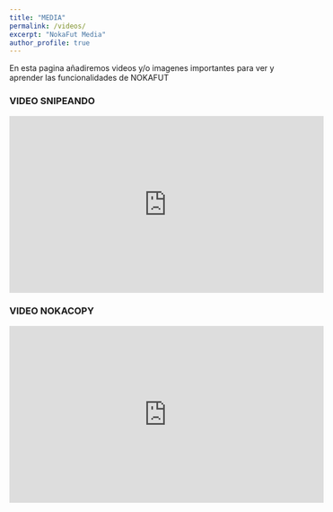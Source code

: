 ```yaml
---
title: "MEDIA"
permalink: /videos/
excerpt: "NokaFut Media"
author_profile: true
---
```



En esta pagina añadiremos videos y/o imagenes importantes para ver y aprender las funcionalidades de NOKAFUT


### VIDEO SNIPEANDO
<iframe width="560" height="315"
src="https://www.youtube.com/embed/8-fVReDC__M"
frameborder="0"
allow="accelerometer; autoplay; encrypted-media; gyroscope; picture-in-picture"
allowfullscreen></iframe>



### VIDEO NOKACOPY
<iframe width="560" height="315"
src="https://www.youtube.com/embed/x7AodNla7WE"
frameborder="0"
allow="accelerometer; autoplay; encrypted-media; gyroscope; picture-in-picture"
allowfullscreen></iframe>
